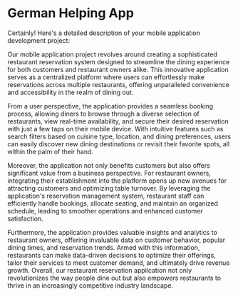 # German Helping App

Certainly! Here's a detailed description of your mobile application development project:

Our mobile application project revolves around creating a sophisticated restaurant reservation system designed to streamline the dining experience for both customers and restaurant owners alike. This innovative application serves as a centralized platform where users can effortlessly make reservations across multiple restaurants, offering unparalleled convenience and accessibility in the realm of dining out. 

From a user perspective, the application provides a seamless booking process, allowing diners to browse through a diverse selection of restaurants, view real-time availability, and secure their desired reservation with just a few taps on their mobile device. With intuitive features such as search filters based on cuisine type, location, and dining preferences, users can easily discover new dining destinations or revisit their favorite spots, all within the palm of their hand.

Moreover, the application not only benefits customers but also offers significant value from a business perspective. For restaurant owners, integrating their establishment into the platform opens up new avenues for attracting customers and optimizing table turnover. By leveraging the application's reservation management system, restaurant staff can efficiently handle bookings, allocate seating, and maintain an organized schedule, leading to smoother operations and enhanced customer satisfaction.

Furthermore, the application provides valuable insights and analytics to restaurant owners, offering invaluable data on customer behavior, popular dining times, and reservation trends. Armed with this information, restaurants can make data-driven decisions to optimize their offerings, tailor their services to meet customer demand, and ultimately drive revenue growth. Overall, our restaurant reservation application not only revolutionizes the way people dine out but also empowers restaurants to thrive in an increasingly competitive industry landscape.
